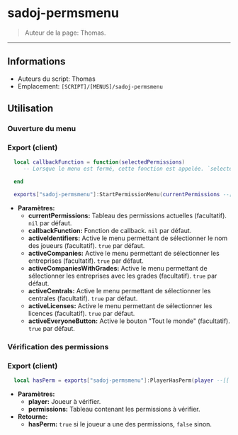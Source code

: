 # sadoj-permsmenu

> Auteur de la page: Thomas.

---

## Informations

* Auteurs du script: Thomas
* Emplacement: `[SCRIPT]/[MENUS]/sadoj-permsmenu`


## Utilisation


### Ouverture du menu

<!-- tabs:start -->
### **Export (client)**
```lua
  local callbackFunction = function(selectedPermissions)
     -- Lorsque le menu est fermé, cette fonction est appelée. `selectedPermissions` est un tableau contenant les permissions sélectionnées.

  end

  exports["sadoj-permsmenu"]:StartPermissionMenu(currentPermissions --[[table]], callbackFunction --[[function]] [, activeIdentifiers --[[boolean]], activeCompanies --[[boolean]], activeCompaniesWithGrades, activeCentrals --[[boolean]], activeLicenses --[[boolean]], activeEveryoneButton --[[boolean]]])
```
* **Paramètres:**
  * **currentPermissions:** Tableau des permissions actuelles (facultatif). `nil` par défaut.
  * **callbackFunction:** Fonction de callback. `nil` par défaut.
  * **activeIdentifiers:** Active le menu permettant de sélectionner le nom des joueurs (facultatif). `true` par défaut.
  * **activeCompanies:** Active le menu permettant de sélectionner les entreprises (facultatif). `true` par défaut.
  * **activeCompaniesWithGrades:** Active le menu permettant de sélectionner les entreprises avec les grades (facultatif). `true` par défaut.
  * **activeCentrals:** Active le menu permettant de sélectionner les centrales (facultatif). `true` par défaut.
  * **activeLicenses:** Active le menu permettant de sélectionner les licences (facultatif). `true` par défaut.
  * **activeEveryoneButton:** Active le bouton "Tout le monde" (facultatif). `true` par défaut.
<!-- tabs:end -->


### Vérification des permissions

<!-- tabs:start -->
### **Export (client)**
```lua
  local hasPerm = exports["sadoj-permsmenu"]:PlayerHasPerm(player --[[ Player ]], permissions --[[ table ]])
```
* **Paramètres:**
  * **player:** Joueur à vérifier.
  * **permissions:** Tableau contenant les permissions à vérifier.
* **Retourne:**
  * **hasPerm:** `true` si le joueur a une des permissions, `false` sinon.
<!-- tabs:end -->
